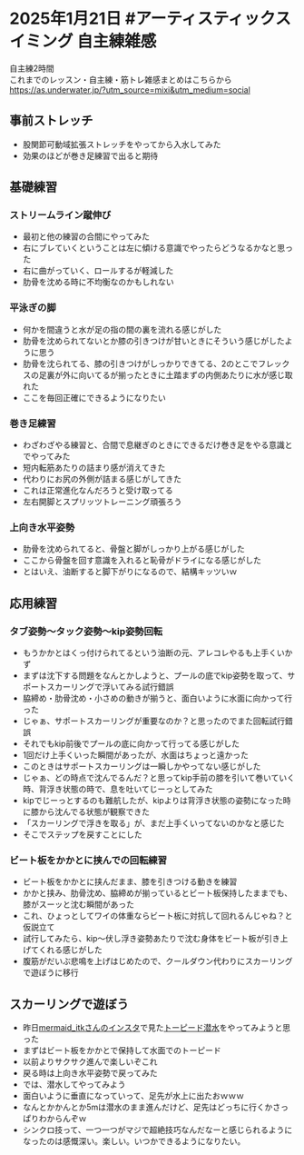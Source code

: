 # 2025年1月21日 #アーティスティックスイミング 自主練雑感
自主練2時間  
これまでのレッスン・自主練・筋トレ雑感まとめはこちらから  
https://as.underwater.jp/?utm_source=mixi&utm_medium=social  
## 事前ストレッチ
- 股関節可動域拡張ストレッチをやってから入水してみた
- 効果のほどが巻き足練習で出ると期待
## 基礎練習
### ストリームライン蹴伸び
- 最初と他の練習の合間にやってみた
- 右にブレていくということは左に傾ける意識でやったらどうなるかなと思った
- 右に曲がっていく、ロールするが軽減した
- 肋骨を沈める時に不均衡なのかもしれない
### 平泳ぎの脚
- 何かを間違うと水が足の指の間の裏を流れる感じがした
- 肋骨を沈められてないとか膝の引きつけが甘いときにそういう感じがしたように思う
- 肋骨を沈られてる、膝の引きつけがしっかりできてる、2のとこでフレックスの足裏が外に向いてるが揃ったときに土踏まずの内側あたりに水が感じ取れた
- ここを毎回正確にできるようになりたい
### 巻き足練習
- わざわざやる練習と、合間で息継ぎのときにできるだけ巻き足をやる意識とでやってみた
- 短内転筋あたりの詰まり感が消えてきた
- 代わりにお尻の外側が詰まる感じがしてきた
- これは正常進化なんだろうと受け取ってる
- 左右開脚とスプリッツトレーニング頑張ろう
### 上向き水平姿勢
- 肋骨を沈められてると、骨盤と脚がしっかり上がる感じがした
- ここから骨盤を回す意識を入れると恥骨がドライになる感じがした
- とはいえ、油断すると脚下がりになるので、結構キッツいｗ
## 応用練習
### タブ姿勢～タック姿勢～kip姿勢回転
- もうかかとはくっ付けられてるという油断の元、アレコレやるも上手くいかず
- まずは沈下する問題をなんとかしようと、プールの底でkip姿勢を取って、サポートスカーリングで浮いてみる試行錯誤
- 脇締め・肋骨沈め・小さめの動きが揃うと、面白いように水面に向かって行った
- じゃぁ、サポートスカーリングが重要なのか？と思ったのでまた回転試行錯誤
- それでもkip前後でプールの底に向かって行ってる感じがした
- 1回だけ上手くいった瞬間があったが、水面はちょっと遠かった
- このときはサポートスカーリングは一瞬しかやってない感じがした
- じゃぁ、どの時点で沈んでるんだ？と思ってkip手前の膝を引いて巻いていく時、背浮き状態の時で、息を吐いてじーっとしてみた
- kipでじーっとするのも難航したが、kipよりは背浮き状態の姿勢になった時に膝から沈んでる状態が観察できた
- 「スカーリングで浮きを取る」が、まだ上手くいってないのかなと感じた
- そこでステップを戻すことにした
### ビート板をかかとに挟んでの回転練習
- ビート板をかかとに挟んだまま、膝を引きつける動きを練習
- かかと挟み、肋骨沈め、脇締めが揃っているとビート板保持したままでも、膝がスーッと沈む瞬間があった
- これ、ひょっとしてワイの体重ならビート板に対抗して回れるんじゃね？と仮説立て
- 試行してみたら、kip～伏し浮き姿勢あたりで沈む身体をビート板が引き上げてくれる感じがした
- 腹筋がだいぶ悲鳴を上げはじめたので、クールダウン代わりにスカーリングで遊ぼうに移行
## スカーリングで遊ぼう
- 昨日[mermaid_itkさんのインスタ](https://www.instagram.com/mermaid_itk?utm_source=ig_web_button_share_sheet&igsh=ZDNlZDc0MzIxNw==)で見た[トーピード潜水](https://www.instagram.com/reel/DFAtOGcv7s6/?utm_source=ig_web_copy_link&igsh=MzRlODBiNWFlZA==)をやってみようと思った
- まずはビート板をかかとで保持して水面でのトーピード
- 以前よりサクサク進んで楽しいぞこれ
- 戻る時は上向き水平姿勢で戻ってみた
- では、潜水してやってみよう
- 面白いように垂直になっていって、足先が水上に出たおｗｗｗ
- なんとかかんとか5mは潜水のまま進んだけど、足先はどっちに行くかさっぱりわからんぞｗ
- シンクロ技って、一つ一つがマジで超絶技巧なんだなーと感じられるようになったのは感慨深い。楽しい。いつかできるようになりたい。